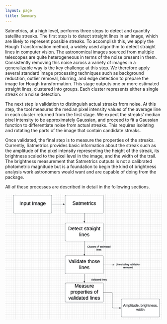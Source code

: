 ```yaml
---
layout: page
title: Summary
---
```


Satmetrics, at a high level, performs three steps to detect and quantify satellite streaks. The first step is to detect straight lines in an image, which are likely to represent possible streaks. To accomplish this, we apply the Hough Transformation method, a widely used algorithm to detect straight lines in computer vision. The astronomical images sourced from multiple telescopes are quite heterogeneous in terms of the noise present in them. Consistently removing this noise across a variety of images in a generalizable way is the key challenge at this step. We therefore apply several standard image processing techniques such as background reduction, outlier removal, blurring, and edge detection to prepare the image for Hough transformation. This stage outputs one or more estimated straight lines, clustered into groups. Each cluster represents either a single streak or a noise detection.

The next step is validation to distinguish actual streaks from noise. At this step, the tool measures the median pixel intensity values of the average line in each cluster returned from the first stage. We expect the streaks’ median pixel intensity to be approximately Gaussian, and proceed to fit a Gaussian function to differentiate noise from actual streaks. This requires isolating and rotating the parts of the image that contain candidate streaks. 

Once validated, the final step is to measure the properties of the streaks. Currently, Satmetrics provides basic information about the streak such as the amplitude of the pixel intensity representing the height of the streak, its brightness scaled to the pixel level in the image, and the width of the trail. The brightness measurement that Satmetrics outputs is not a calibrated photometric magnitude but is a foundation to begin the kind of brightness analysis work astronomers would want and are capable of doing from the package. 

All of these processes are described in detail in the following sections. 

![Past, current and predicted numbers of LEO satellites in Earth's orbit.](/assets/img/methods/summary_diagram.jpg)
